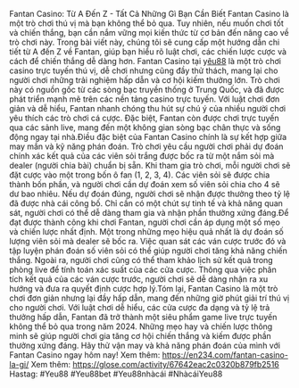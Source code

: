 Fantan Casino: Từ A Đến Z - Tất Cả Những Gì Bạn Cần Biết
Fantan Casino là một trò chơi thú vị mà bạn không thể bỏ qua. Tuy nhiên, nếu muốn chơi tốt và chiến thắng, bạn cần nắm vững mọi kiến thức từ cơ bản đến nâng cao về trò chơi này. Trong bài viết này, chúng tôi sẽ cung cấp một hướng dẫn chi tiết từ A đến Z về Fantan, giúp bạn hiểu rõ luật chơi, các chiến lược cược và cách để chiến thắng dễ dàng hơn.
Fantan Casino tại y[êu88](https://en234.com/) là một trò chơi casino trực tuyến thú vị, dễ chơi nhưng cũng đầy thử thách, mang lại cho người chơi những trải nghiệm hấp dẫn và cơ hội kiếm thưởng lớn. Trò chơi này có nguồn gốc từ các sòng bạc truyền thống ở Trung Quốc, và đã được phát triển mạnh mẽ trên các nền tảng casino trực tuyến. Với luật chơi đơn giản và dễ hiểu, Fantan nhanh chóng thu hút sự chú ý của nhiều người chơi yêu thích các trò chơi cá cược. Đặc biệt, Fantan còn được chơi trực tuyến qua các sảnh live, mang đến một không gian sòng bạc chân thực và sống động ngay tại nhà.Điều đặc biệt của Fantan Casino chính là sự kết hợp giữa may mắn và kỹ năng phán đoán. Trò chơi yêu cầu người chơi phải dự đoán chính xác kết quả của các viên sỏi trắng được bốc ra từ một nắm sỏi mà dealer (người chia bài) chuẩn bị sẵn. Khi tham gia trò chơi, mỗi người chơi sẽ đặt cược vào một trong bốn ô fan (1, 2, 3, 4). Các viên sỏi sẽ được chia thành bốn phần, và người chơi cần dự đoán xem số viên sỏi chia cho 4 sẽ dư bao nhiêu. Nếu dự đoán đúng, người chơi sẽ nhận được thưởng theo tỷ lệ đã được nhà cái công bố. Chỉ cần có một chút sự tinh tế và khả năng quan sát, người chơi có thể dễ dàng tham gia và nhận phần thưởng xứng đáng.Để đạt được thành công khi chơi Fantan, người chơi cần áp dụng một số mẹo và chiến lược nhất định. Một trong những mẹo hiệu quả nhất là dự đoán số lượng viên sỏi mà dealer sẽ bốc ra. Việc quan sát các ván cược trước đó và tập luyện phán đoán số viên sỏi có thể giúp người chơi tăng khả năng chiến thắng. Ngoài ra, người chơi cũng có thể tham khảo lịch sử kết quả trong phòng live để tính toán xác suất của các cửa cược. Thông qua việc phân tích kết quả của các ván cược trước, người chơi sẽ dễ dàng nhận ra xu hướng và đưa ra quyết định cược hợp lý.Tóm lại, Fantan Casino là một trò chơi đơn giản nhưng lại đầy hấp dẫn, mang đến những giờ phút giải trí thú vị cho người chơi. Với luật chơi dễ hiểu, các cửa cược đa dạng và tỷ lệ trả thưởng hấp dẫn, Fantan đã trở thành một siêu phẩm game live trực tuyến không thể bỏ qua trong năm 2024. Những mẹo hay và chiến lược thông minh sẽ giúp người chơi gia tăng cơ hội chiến thắng và kiếm được phần thưởng xứng đáng. Hãy thử vận may và khả năng phán đoán của mình với Fantan Casino ngay hôm nay!
Xem thêm:  https://en234.com/fantan-casino-la-gi/
Xem thêm: https://glose.com/activity/67642eac2c0320b879fb2516
Hastag: #Yeu88 #Yeu88bet #Yeu88nhàcái #NhàcáiYeu88 
